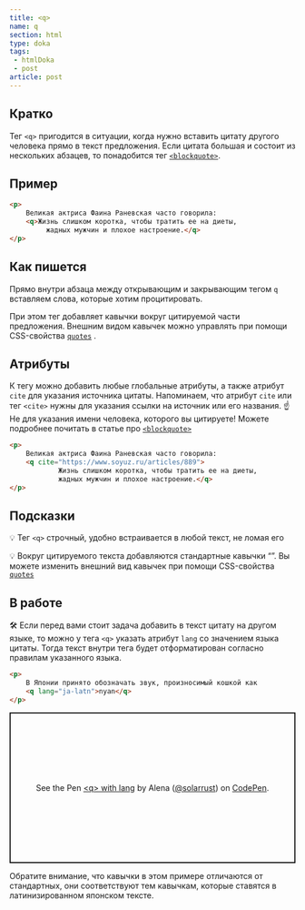 ```yaml
---
title: <q>
name: q
section: html
type: doka
tags:
 - htmlDoka
 - post
article: post
---
```


## Кратко

Тег `<q>` пригодится в ситуации, когда нужно вставить цитату другого человека прямо в текст предложения. Если цитата большая и состоит из нескольких абзацев, то понадобится тег [`<blockquote>`](../blockquote).

## Пример

```html
<p>
	Великая актриса Фаина Раневская часто говорила:
	<q>Жизнь слишком коротка, чтобы тратить ее на диеты,
		 жадных мужчин и плохое настроение.</q>
</p>
```

## Как пишется

Прямо внутри абзаца между открывающим и закрывающим тегом `q` вставляем слова, которые хотим процитировать.

При этом тег добавляет кавычки вокруг цитируемой части предложения. Внешним видом кавычек можно управлять при помощи CSS-свойства [`quotes`]() .

## Атрибуты

К тегу можно добавить любые глобальные атрибуты, а также атрибут `cite` для указания источника цитаты. Напоминаем, что атрибут `cite` или тег `<cite>` нужны для указания ссылки на источник или его названия. ☝️ Не для указания имени человека, которого вы цитируете! Можете подробнее почитать в статье про [`<blockquote>`](../blockquote)

```html
<p>
	Великая актриса Фаина Раневская часто говорила:
	<q cite="https://www.soyuz.ru/articles/889">
			Жизнь слишком коротка, чтобы тратить ее на диеты,
			жадных мужчин и плохое настроение.</q>
</p>
```

## Подсказки

💡 Тег `<q>` строчный, удобно встраивается в любой текст, не ломая его

💡 Вокруг цитируемого текста добавляются стандартные кавычки “”. Вы можете изменить внешний вид кавычек при помощи CSS-свойства [`quotes`]()

## В работе

🛠  Если перед вами стоит задача добавить в текст цитату на другом языке, то можно у тега `<q>` указать атрибут `lang` со значением языка цитаты. Тогда текст внутри тега будет отформатирован согласно правилам указанного языка.

```html
<p>
	В Японии принято обозначать звук, произносимый кошкой как
	<q lang="ja-latn">nyan</q>
</p>
```

<p class="codepen" data-height="265" data-theme-id="light" data-default-tab="css,result" data-user="solarrust" data-slug-hash="yLeKovR" style="height: 265px; box-sizing: border-box; display: flex; align-items: center; justify-content: center; border: 2px solid; margin: 1em 0; padding: 1em;" data-pen-title="&amp;lt;q&amp;gt; with lang">
  <span>See the Pen <a href="https://codepen.io/solarrust/pen/yLeKovR">
  &lt;q&gt; with lang</a> by Alena (<a href="https://codepen.io/solarrust">@solarrust</a>)
  on <a href="https://codepen.io">CodePen</a>.</span>
</p>
<script async src="https://static.codepen.io/assets/embed/ei.js"></script>

Обратите внимание, что кавычки в этом примере отличаются от стандартных, они соответствуют тем кавычкам, которые ставятся в латинизированном японском тексте.
